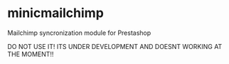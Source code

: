 minicmailchimp
==============

Mailchimp syncronization module for Prestashop

DO NOT USE IT! ITS UNDER DEVELOPMENT AND DOESNT WORKING AT THE MOMENT!!
